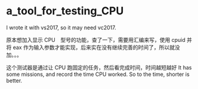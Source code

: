 # a_tool_for_testing_CPU
I wrote it with vs2017, so it may need vc2017.

原本想加入显示 CPU　型号的功能，查了一下，需要用汇编来写，使用 cpuid 并将 eax 作为输入参数才能实现，后来实在没有继续完善的时间了，所以就没加。。。

这个测试器是通过让 CPU 跑固定的任务，然后看完成时间，时间越短越好
It has some missions, and record the time CPU worked. So to the time, shorter is better.
